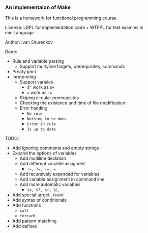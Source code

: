 ### An implementaion of Make

This is a homework for functional programming course.

License: LGPL for implementation code + WTFPL for test examles in miniLanguage

Author: Ivan Shurenkov

Done:
- Rule and variable parsing
  - Support multyline targets, prerequisites, commands
- Preaty print
- Inretpreting
  - Support variales
    - `$^` work as `$+`
    - `=` work as `:=`
  - Skiping circular prerequisites
  - Сhecking the existence and time of file modification
  - Error handing
    - `No rule`
    - `Nothing to be done`
    - `Error in rule`
    - `Is up to date`


TODO:
- Add ignoring comments and empty strings
- Expand the options of variables
  - Add mutliline declation
  - Add different variable assigment
    - `:=, ?=, +=, =`
  - Add recursively expanded for variables
  - Add variable assignment in command line
  - Add more automatic variables
    - `$<, $?, $+, $|, `
- Add special target `.PHONY`
- Add syntax of conditionals
- Add functions
  - `call`
  - `foreach`
- Add pattern matching
- Add defines